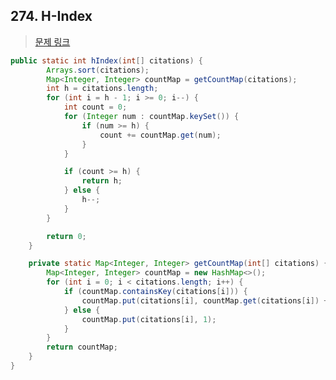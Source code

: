 ## 274. H-Index

> [문제 링크](https://leetcode.com/problems/h-index/description/?envType=study-plan-v2&envId=top-interview-150)

```java
public static int hIndex(int[] citations) {
		Arrays.sort(citations);
		Map<Integer, Integer> countMap = getCountMap(citations);
		int h = citations.length;
		for (int i = h - 1; i >= 0; i--) {
			int count = 0;
			for (Integer num : countMap.keySet()) {
				if (num >= h) {
					count += countMap.get(num);
				}
			}

			if (count >= h) {
				return h;
			} else {
				h--;
			}
		}

		return 0;
	}

	private static Map<Integer, Integer> getCountMap(int[] citations) {
		Map<Integer, Integer> countMap = new HashMap<>();
		for (int i = 0; i < citations.length; i++) {
			if (countMap.containsKey(citations[i])) {
				countMap.put(citations[i], countMap.get(citations[i]) + 1);
			} else {
				countMap.put(citations[i], 1);
			}
		}
		return countMap;
	}
}
```
